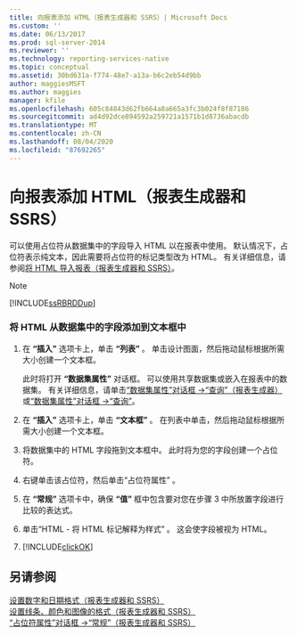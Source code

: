 ```yaml
---
title: 向报表添加 HTML（报表生成器和 SSRS）| Microsoft Docs
ms.custom: ''
ms.date: 06/13/2017
ms.prod: sql-server-2014
ms.reviewer: ''
ms.technology: reporting-services-native
ms.topic: conceptual
ms.assetid: 30bd631a-f774-48e7-a13a-b6c2eb54d9bb
author: maggiesMSFT
ms.author: maggies
manager: kfile
ms.openlocfilehash: 605c84843d62fb664a8a665a3fc3b024f8f87186
ms.sourcegitcommit: ad4d92dce894592a259721a1571b1d8736abacdb
ms.translationtype: MT
ms.contentlocale: zh-CN
ms.lasthandoff: 08/04/2020
ms.locfileid: "87692265"
---
```

# <a name="add-html-into-a-report-report-builder-and-ssrs"></a>向报表添加 HTML（报表生成器和 SSRS）
  可以使用占位符从数据集中的字段导入 HTML 以在报表中使用。 默认情况下，占位符表示纯文本，因此需要将占位符的标记类型改为 HTML。 有关详细信息，请参阅[将 HTML 导入报表（报表生成器和 SSRS）](importing-html-into-a-report-report-builder-and-ssrs.md)。  
  
> [!NOTE]  
>  [!INCLUDE[ssRBRDDup](../../includes/ssrbrddup-md.md)]  
  
### <a name="to-add-html-from-a-field-in-your-dataset-into-a-text-box"></a>将 HTML 从数据集中的字段添加到文本框中  
  
1.  在 **“插入”** 选项卡上，单击 **“列表”** 。 单击设计图面，然后拖动鼠标根据所需大小创建一个文本框。  
  
     此时将打开 **“数据集属性”** 对话框。 可以使用共享数据集或嵌入在报表中的数据集。 有关详细信息，请单击[“数据集属性”对话框 ->“查询”（报表生成器）](../report-data/dataset-properties-dialog-box-query-report-builder.md)或[“数据集属性”对话框 ->“查询”](../dataset-properties-dialog-box-query.md)。  
  
2.  在 **“插入”** 选项卡上，单击 **“文本框”** 。 在列表中单击，然后拖动鼠标根据所需大小创建一个文本框。  
  
3.  将数据集中的 HTML 字段拖到文本框中。 此时将为您的字段创建一个占位符。  
  
4.  右键单击该占位符，然后单击“占位符属性”  。  
  
5.  在 **“常规”** 选项卡中，确保 **“值”** 框中包含要对您在步骤 3 中所放置字段进行比较的表达式。  
  
6.  单击“HTML - 将 HTML 标记解释为样式”  。 这会使字段被视为 HTML。  
  
7.  [!INCLUDE[clickOK](../../includes/clickok-md.md)]  
  
## <a name="see-also"></a>另请参阅  
 [设置数字和日期格式（报表生成器和 SSRS）](formatting-numbers-and-dates-report-builder-and-ssrs.md)   
 [设置线条、颜色和图像的格式（报表生成器和 SSRS）](images-report-builder-and-ssrs.md)   
 [“占位符属性”对话框 ->“常规”（报表生成器和 SSRS）](../placeholder-properties-dialog-box-general-report-builder-and-ssrs.md)  
  
  

